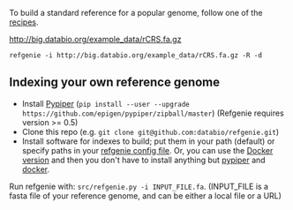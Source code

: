
To build a standard reference for a popular genome, follow one of the [recipes](recipes.md).

http://big.databio.org/example_data/rCRS.fa.gz
```
refgenie -i http://big.databio.org/example_data/rCRS.fa.gz -R -d
```

## Indexing your own reference genome

* Install [Pypiper](http://databio.org/pypiper/) (`pip install --user --upgrade https://github.com/epigen/pypiper/zipball/master`) (Refgenie requires version >= 0.5)
* Clone this repo (e.g. `git clone git@github.com:databio/refgenie.git`)
* Install software for indexes to build; put them in your path (default) or specify paths in your [refgenie config file](src/refgenie.yaml). Or, you can use the [Docker version](#docker) and then you don't have to install anything but [pypiper](http://databio.org/pypiper/) and [docker](http://www.docker.com).

Run refgenie with: `src/refgenie.py -i INPUT_FILE.fa`. (INPUT_FILE is a fasta file of your reference genome, and can be either a local file or a URL)
